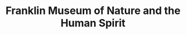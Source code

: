 ---
layout: repo
title: "Franklin Museum of Nature and the Human Spirit"
id: 15993
permalink: repos/15993/
---
